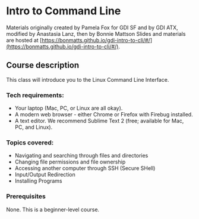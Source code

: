 # Intro to Command Line

Materials originally created by Pamela Fox for GDI SF and by GDI ATX, modified by Anastasia Lanz, then by Bonnie Mattson
Slides and materials are hosted at [https://bonmatts.github.io/gdi-intro-to-cli/#/](https://bonmatts.github.io/gdi-intro-to-cli/#/).


## Course description

This class will introduce you to the Linux Command Line Interface.

### Tech requirements:

 - Your laptop (Mac, PC, or Linux are all okay).
 - A modern web browser - either Chrome or Firefox with Firebug installed.
 - A text editor. We recommend Sublime Text 2 (free; available for Mac, PC, and Linux).


### Topics covered:

- Navigating and searching through files and directories
- Changing file permissions and file ownership
- Accessing another computer through SSH (Secure SHell)
- Input/Output Redirection
- Installing Programs

### Prerequisites

None. This is a beginner-level course.
